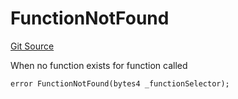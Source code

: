 # FunctionNotFound
[Git Source](https://github.com/thrackle-io/tron/blob/418593f8a1f14afa022635321794b26239d6f80e/src/client/token/handler/diamond/HandlerDiamond.sol)

When no function exists for function called


```solidity
error FunctionNotFound(bytes4 _functionSelector);
```

